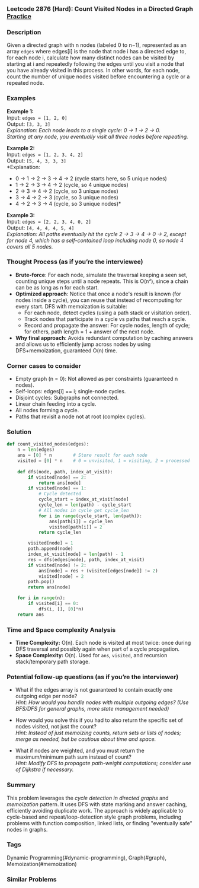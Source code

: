 ### Leetcode 2876 (Hard): Count Visited Nodes in a Directed Graph [Practice](https://leetcode.com/problems/count-visited-nodes-in-a-directed-graph)

### Description  
Given a directed graph with n nodes (labeled 0 to n−1), represented as an array `edges` where edges[i] is the node that node i has a directed edge to, for each node i, calculate how many distinct nodes can be visited by starting at i and repeatedly following the edges until you visit a node that you have already visited in this process. In other words, for each node, count the number of unique nodes visited before encountering a cycle or a repeated node.

### Examples  

**Example 1:**  
Input: `edges = [1, 2, 0]`  
Output: `[3, 3, 3]`  
*Explanation: Each node leads to a single cycle: 0 → 1 → 2 → 0.  
Starting at any node, you eventually visit all three nodes before repeating.*

**Example 2:**  
Input: `edges = [1, 2, 3, 4, 2]`  
Output: `[5, 4, 3, 3, 3]`  
*Explanation:  
- 0 → 1 → 2 → 3 → 4 → 2 (cycle starts here, so 5 unique nodes)  
- 1 → 2 → 3 → 4 → 2 (cycle, so 4 unique nodes)
- 2 → 3 → 4 → 2   (cycle, so 3 unique nodes)
- 3 → 4 → 2 → 3   (cycle, so 3 unique nodes)
- 4 → 2 → 3 → 4   (cycle, so 3 unique nodes)*

**Example 3:**  
Input: `edges = [2, 2, 3, 4, 0, 2]`  
Output: `[4, 4, 4, 4, 5, 4]`  
*Explanation: All paths eventually hit the cycle 2 → 3 → 4 → 0 → 2, except for node 4, which has a self-contained loop including node 0, so node 4 covers all 5 nodes.*

### Thought Process (as if you’re the interviewee)  
- **Brute-force**: For each node, simulate the traversal keeping a seen set, counting unique steps until a node repeats. This is O(n²), since a chain can be as long as n for each start.
- **Optimized approach**: Notice that once a node's result is known (for nodes inside a cycle), you can reuse that instead of recomputing for every start. DFS with memoization is suitable:
  - For each node, detect cycles (using a path stack or visitation order).
  - Track nodes that participate in a cycle vs paths that reach a cycle.
  - Record and propagate the answer: For cycle nodes, length of cycle; for others, path length = 1 + answer of the next node.
- **Why final approach**: Avoids redundant computation by caching answers and allows us to efficiently jump across nodes by using DFS+memoization, guaranteed O(n) time.

### Corner cases to consider  
- Empty graph (n = 0): Not allowed as per constraints (guaranteed n nodes).
- Self-loops: edges[i] == i; single-node cycles.
- Disjoint cycles: Subgraphs not connected.
- Linear chain feeding into a cycle.
- All nodes forming a cycle.
- Paths that revisit a node not at root (complex cycles).

### Solution

```python
def count_visited_nodes(edges):
    n = len(edges)
    ans = [0] * n        # Store result for each node
    visited = [0] * n    # 0 = unvisited, 1 = visiting, 2 = processed
    
    def dfs(node, path, index_at_visit):
        if visited[node] == 2:
            return ans[node]
        if visited[node] == 1:
            # Cycle detected
            cycle_start = index_at_visit[node]
            cycle_len = len(path) - cycle_start
            # All nodes in cycle get cycle_len
            for i in range(cycle_start, len(path)):
                ans[path[i]] = cycle_len
                visited[path[i]] = 2
            return cycle_len

        visited[node] = 1
        path.append(node)
        index_at_visit[node] = len(path) - 1
        res = dfs(edges[node], path, index_at_visit)
        if visited[node] != 2:
            ans[node] = res + (visited[edges[node]] != 2)
            visited[node] = 2
        path.pop()
        return ans[node]

    for i in range(n):
        if visited[i] == 0:
            dfs(i, [], [0]*n)
    return ans
```

### Time and Space complexity Analysis  

- **Time Complexity:** O(n). Each node is visited at most twice: once during DFS traversal and possibly again when part of a cycle propagation.
- **Space Complexity:** O(n). Used for `ans`, `visited`, and recursion stack/temporary path storage.

### Potential follow-up questions (as if you’re the interviewer)  

- What if the edges array is not guaranteed to contain exactly one outgoing edge per node?  
  *Hint: How would you handle nodes with multiple outgoing edges? (Use BFS/DFS for general graphs, more state management needed)*

- How would you solve this if you had to also return the specific set of nodes visited, not just the count?  
  *Hint: Instead of just memoizing counts, return sets or lists of nodes; merge as needed, but be cautious about time and space.*

- What if nodes are weighted, and you must return the maximum/minimum path sum instead of count?  
  *Hint: Modify DFS to propagate path-weight computations; consider use of Dijkstra if necessary.*

### Summary
This problem leverages the *cycle detection in directed graphs* and *memoization* pattern. It uses DFS with state marking and answer caching, efficiently avoiding duplicate work. The approach is widely applicable to cycle-based and repeat/loop-detection style graph problems, including problems with function composition, linked lists, or finding "eventually safe" nodes in graphs.

### Tags
Dynamic Programming(#dynamic-programming), Graph(#graph), Memoization(#memoization)

### Similar Problems
